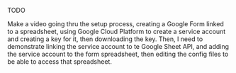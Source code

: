TODO

Make a video going thru the setup process, creating a Google Form linked to a spreadsheet, using Google Cloud Platform to create a service account and creating a key for it, then downloading the key. Then, I need to demonstrate linking the service account to te Google Sheet API, and adding the service account to the form spreadsheet, then editing the config files to be able to access that spreadsheet.